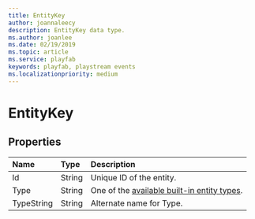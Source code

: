 ```yaml
---
title: EntityKey
author: joannaleecy
description: EntityKey data type.
ms.author: joanlee
ms.date: 02/19/2019
ms.topic: article
ms.service: playfab
keywords: playfab, playstream events
ms.localizationpriority: medium
---
```


# EntityKey

## Properties

|Name|Type|Description|
| :--------------------|:-------------------|:----------------------|
|Id|String|Unique ID of the entity.|
|Type|String|One of the [available built-in entity types](../../../features/data/entities/available-built-in-entity-types.md).|
|TypeString|String|Alternate name for Type.|
